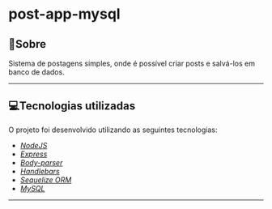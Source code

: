 # post-app-mysql

## 📖Sobre

Sistema de postagens simples, onde é possível criar posts e salvá-los em banco de dados.  
___
## 💻Tecnologias utilizadas

O projeto foi desenvolvido utilizando as seguintes tecnologias:

- [*NodeJS*](https://nodejs.org/en/)
- [*Express*](https://expressjs.com/)
- [*Body-parser*](https://www.npmjs.com/package/body-parser)
- [*Handlebars*](https://handlebarsjs.com/) 
- [*Sequelize ORM*](https://sequelize.org/) 
- [*MySQL*](https://www.mysql.com/)
___

